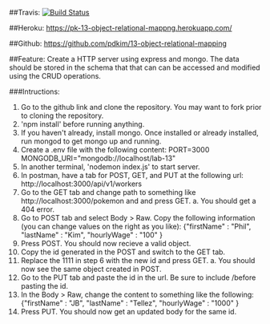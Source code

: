 ##Travis:
[![Build Status](https://travis-ci.com/pdkim/13-object-relational-mapping.svg?branch=pk13)](https://travis-ci.com/pdkim/13-object-relational-mapping)

##Heroku:
https://pk-13-object-relational-mappng.herokuapp.com/

##Github: 
https://github.com/pdkim/13-object-relational-mapping


##Feature:
Create a HTTP server using express and mongo.  The data should be stored in the schema that that can can be accessed and modified using the CRUD operations.

###Intructions:
1. Go to the github link and clone the repository. You may want to fork prior to cloning the repository.
2. 'npm install' before running anything.
3. If you haven't already, install mongo.  Once installed or already installed, run mongod to get mongo up and running.
4. Create a .env file with the following content:
PORT=3000
MONGODB_URI="mongodb://localhost/lab-13"
5. In another terminal, 'nodemon index.js' to start server.
6. In postman, have a tab for POST, GET, and PUT at the following url: http://localhost:3000/api/v1/workers
7. Go to the GET tab and change path to something like http://localhost:3000/pokemon and and press GET.
    a. You should get a 404 error.
8. Go to POST tab and select Body > Raw. Copy the following information (you can change values on the right as you like): 
    {"firstName" : "Phil", "lastName" : "Kim", "hourlyWage" : "100" }
9. Press POST. You should now recieve a valid object.
10. Copy the id generated in the POST and switch to the GET tab.
11. Replace the 1111 in step 6 with the new id and press GET.
    a. You should now see the same object created in POST.
12. Go to the PUT tab and paste the id in the url. Be sure to include /before pasting the id.
13. In the Body > Raw, change the content to something like the following:
    {"firstName" : "JB", "lastName" : "Tellez", "hourlyWage" : "1000" }
14. Press PUT. You should now get an updated body for the same id.
